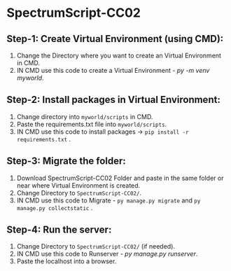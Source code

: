 # SpectrumScript-CC02

## Step-1: Create Virtual Environment (using CMD):
1. Change the Directory where you want to create an Virtual Environment in CMD.
2. IN CMD use this code to create a Virtual Environment  - *py -m venv myworld*.

## Step-2: Install packages in Virtual Environment:
1. Change directory into ```myworld/scripts```  in CMD.
2. Paste the requirements.txt file into ```myworld/scripts```.
3. IN CMD use this code to install packages -> `pip install -r requirements.txt` .

## Step-3: Migrate the folder:
1. Download  SpectrumScript-CC02 Folder and paste in the same folder or near where Virtual Environment is created.
2.  Change Directory to ```SpectrumScript-CC02/```.
3. IN CMD use this code to Migrate - `py manage.py migrate` and `py manage.py collectstatic` .

## Step-4: Run the server:
1. Change Directory to ```SpectrumScript-CC02/``` (if needed).
2.  IN CMD use this code to Runserver - *py manage.py runserver*.
3. Paste the localhost into a browser.
